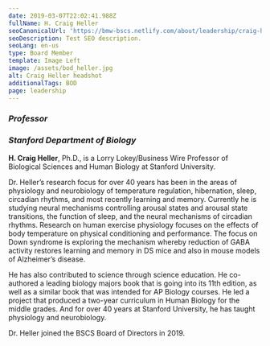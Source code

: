 ```yaml
---
date: 2019-03-07T22:02:41.988Z
fullName: H. Craig Heller
seoCanonicalUrl: 'https://bmw-bscs.netlify.com/about/leadership/craig-heller'
seoDescription: Test SEO description.
seoLang: en-us
type: Board Member
template: Image Left
image: /assets/bod_heller.jpg
alt: Craig Heller headshot
additionalTags: BOD
page: leadership
---
```


### *Professor*
### *Stanford Department of Biology*

**H. Craig Heller**, Ph.D., is a Lorry Lokey/Business Wire Professor of Biological Sciences and Human Biology at Stanford University.

Dr. Heller’s research focus for over 40 years has been in the areas of physiology and neurobiology of temperature regulation, hibernation, sleep, circadian rhythms, and most recently learning and memory. Currently he is studying neural mechanisms controlling arousal states and arousal state transitions, the function of sleep, and the neural mechanisms of circadian rhythms. Research on human exercise physiology focuses on the effects of body temperature on physical conditioning and performance. The focus on Down syndrome is exploring the mechanism whereby reduction of GABA activity restores learning and memory in DS mice and also in mouse models of Alzheimer’s disease.

He has also contributed to science through science education. He co-authored a leading biology majors book that is going into its 11th edition, as well as a similar book that was intended for AP Biology courses. He led a project that produced a two-year curriculum in Human Biology for the middle grades. And for over 40 years at Stanford University, he has taught physiology and neurobiology.

Dr. Heller joined the BSCS Board of Directors in 2019.
